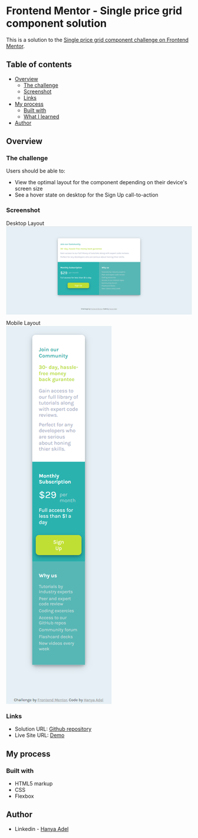 # Frontend Mentor - Single price grid component solution

This is a solution to the [Single price grid component challenge on Frontend Mentor](https://www.frontendmentor.io/challenges/single-price-grid-component-5ce41129d0ff452fec5abbbc).

## Table of contents

- [Overview](#overview)
  - [The challenge](#the-challenge)
  - [Screenshot](#screenshot)
  - [Links](#links)
- [My process](#my-process)
  - [Built with](#built-with)
  - [What I learned](#what-i-learned)
- [Author](#author)


## Overview

### The challenge

Users should be able to:

- View the optimal layout for the component depending on their device's screen size
- See a hover state on desktop for the Sign Up call-to-action

### Screenshot

<p>Desktop Layout<br><img src="Screenshots/DesktopLayout.png" alt="Desktop Layout" align="center"></p>
<p>Mobile Layout <br><img src="Screenshots/MobileLayout.png" alt="Mobile Layout" align="center"></p>

### Links

- Solution URL: [Github repository](https://github.com/HanyaAdel/Single-price-grid-component)
- Live Site URL: [Demo](https://hanyaadel.github.io/Single-price-grid-component/)

## My process

### Built with

- HTML5 markup
- CSS
- Flexbox


## Author

- Linkedin - [Hanya Adel](https://www.linkedin.com/in/hanya-e-720149138/)
